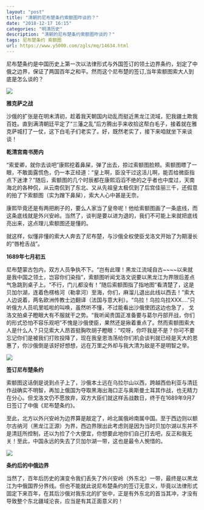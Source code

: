 ```yaml
---
layout: "post"
title: "清朝的尼布楚条约索额图咋谈的？"
date: "2018-12-17 16:15"
categories: "明清历史"
description: "清朝的尼布楚条约索额图咋谈的？"
tags: 尼布楚条约 索额图
url: https://www.y5000.com/zgls/mq/14634.html
---
```






尼布楚条约是中国历史上第一次以法律形式与外国签订的领土边界条约，划定了中俄之边界，保证了两国百年之和平。然而这个尼布楚的签订,当年索额图索大人到底是怎么谈的？

![](https://img.y5000.com/uploads/allimg/170222/1IJ3G64-0.jpg)

**雅克萨之战**

沙俄的扩张是在明末清初，趁着我天朝国内动乱而挺近黑龙江流域，犯我疆土欺我百姓。直到满清朝廷平定了“三藩之乱”后方腾出手来收拾这帮白毛子，接着就在雅克萨城打了一仗，这下白毛子们老实了。好，既然老实了，接下来咱就坐下来谈谈！

**乾清宫南书房内**

“索爱卿，就你去谈吧”康熙挖着鼻屎，弹了出去，掠过索额图脸颊。索额图瞟了一眼，不敢面露慌色，仍一本正经道：“皇上啊，臣没干过这活儿啊，能否给微臣指点下迷津？”随后，索额图的几个时辰都在康熙滔滔不绝的之乎者也中度过，天南海北的各种侃，从云南侃到了东北、又从先祖皇太极侃到了后宫佳丽三千，还假意的拍了下索额图（实为蹭下鼻屎），索大人心中甚是无奈。

康熙毕竟还是有两把刷子的，要么人家当了皇帝呢！他给索额图画了一条底线，而这条底线就是外兴安岭。当然了，谈判是要以进为退的，我们不可能上来就把底线亮出来，这点理儿索额图还是懂的。

就这样，似懂非懂的索大人奔去了尼布楚，与沙俄全权使臣戈洛文开始了为期漫长的“唇枪舌战”。

**1689年七月初五**

尼布楚蒙古包内，双方人员争执不下。“岂有此理！黑龙江流域自古~~~~以来就是我中国之领土，岂容你们染指”，索额图听闻戈洛文说要以黑龙江为界限后差点气急跳到桌子上。“不行，门儿都没有！”随后索额图指了指地图“看清楚了，这是贝加尔湖，连着色楞格河（勒拿河）至海，你们，麻溜儿退出此线以西去！”索大人边说着，两名欧洲传教士边翻译（法国与意大利）。“乌拉！乌拉乌拉XXX....”只听俄方人员叽里呱啦的叫唤，虽然听不懂，不过能看出沙俄使团这边也急了，
戈洛文拍桌子瞪眼大有不服就干之势。“我听闻贵国正准备要与葛尔丹部开战，你们的形式恐怕不容乐观吧”不愧是沙俄使臣，果然还是揪着重点了。然而索额图索大人是什么人？只见索大人昂首挺胸吹胡子瞪眼：“哎呀，你吓我是不是？你可不要忘记你们是被我们打败投降了，现在我皇恩浩荡给你们机会谈判就已经是天大的恩惠了，你沙俄倒是该好好想想，远在万里之外却与我大清为敌是不是明智之举。

![](https://img.y5000.com/uploads/allimg/170222/1IJ32W1-1.jpg)

**签订尼布楚条约**

索额图这话倒是说到点子上了，沙俄本土远在乌拉尔山以西，跨越西伯利亚与清廷作战确实不明智，再加上俄国为夺取黑海出海口正与奥斯曼土耳其作战，也无精力在分心。但戈洛文仍不愿放弃，双方大臣们就这样舌战数日，终于在1689年9月7日签订了中俄《尼布楚条约》。

至此，北方以外兴安岭为边界算是敲定了，岭北属俄岭南属中国。至于西边则以额尔古纳河（黑龙江正源）为界，西边界限出此考虑则是因为当时贝加尔湖以东并不是清廷所控制，还以为捡了个大便宜，你想要此地你们自己打去吧，反正和我无关！至此，中国永远的失去了贝加尔湖一带，这也是最令人惋惜的。

![](https://img.y5000.com/uploads/allimg/170222/1IJ32207-2.jpg)

**条约后的中俄边界**

当然了，百年后历史的演变令我们丢失了外兴安岭（外东北）一带，最终是以黑龙江为中俄国界分界线。但也不能就此说尼布楚条约的签订无意义，毕竟以法律形式固定下来百年，在其后沙俄对我东北的扩张中，正是有外东北的首当其冲，才没有导致整个东北疆域沦丧，应当是有其正面意义的！
